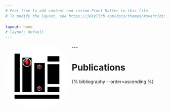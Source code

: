 ```yaml
---
# Feel free to add content and custom Front Matter to this file.
# To modify the layout, see https://jekyllrb.com/docs/themes/#overriding-theme-defaults

layout: home
# layout: default
---
```

<img src="assets/img/portfolio/publications.png" alt="books" width="200" align="left" style="margin-right:10px; border-radius:80px" />
---

# Publications
{% bibliography --order=ascending %}

